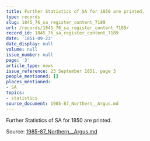 ```yaml
---
title: Further Statistics of SA for 1850 are printed.
type: records
slug: 1845_76_sa_register_content_7189
url: /records/1845_76_sa_register_content_7189/
record_id: 1845_76_sa_register_content_7189
date: '1851-09-23'
date_display: null
volume: null
issue_number: null
page: '3'
article_type: news
issue_reference: 23 September 1851, page 3
people_mentioned: []
places_mentioned:
- SA
topics:
- statistics
source_document: 1985-87_Northern__Argus.md
---
```


Further Statistics of SA for 1850 are printed.

Source: [1985-87_Northern__Argus.md](/downloads/markdown/1985-87_Northern__Argus.md)
